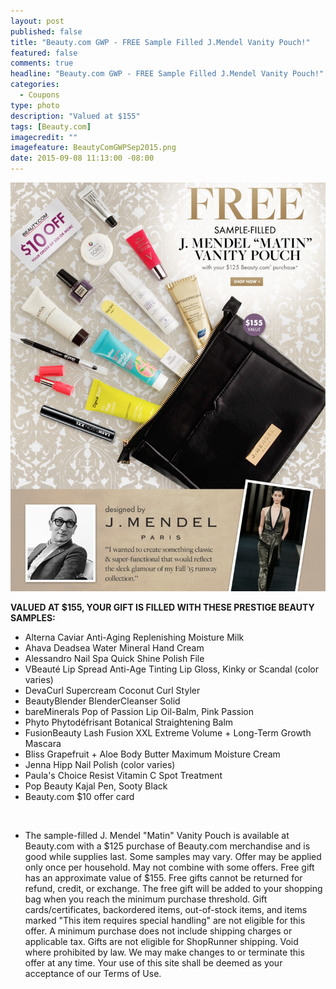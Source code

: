 ```yaml
---
layout: post
published: false
title: "Beauty.com GWP - FREE Sample Filled J.Mendel Vanity Pouch!"
featured: false
comments: true
headline: "Beauty.com GWP - FREE Sample Filled J.Mendel Vanity Pouch!"
categories: 
  - Coupons
type: photo
description: "Valued at $155"
tags: [Beauty.com]
imagecredit: ""
imagefeature: BeautyComGWPSep2015.png
date: 2015-09-08 11:13:00 -08:00
---
```


<center><a href="http://www.beauty.com" target="_blank">
<img src="/images/BeautyComGWPSep2015.png" border="0" style="border:none;max-width:100%;" alt="Beauty.com GWP Sample Filled J.Mendel Matin Vanity Pouch!"/>
</a></center>

**VALUED AT $155, YOUR GIFT IS FILLED WITH THESE PRESTIGE BEAUTY SAMPLES:**

- Alterna Caviar Anti-Aging Replenishing Moisture Milk
- Ahava Deadsea Water Mineral Hand Cream
- Alessandro Nail Spa Quick Shine Polish File
- VBeauté Lip Spread Anti-Age Tinting Lip Gloss, Kinky or Scandal (color varies)
- DevaCurl Supercream Coconut Curl Styler
- BeautyBlender BlenderCleanser Solid
- bareMinerals Pop of Passion Lip Oil-Balm, Pink Passion
- Phyto Phytodéfrisant Botanical Straightening Balm
- FusionBeauty Lash Fusion XXL Extreme Volume + Long-Term Growth Mascara
- Bliss Grapefruit + Aloe Body Butter Maximum Moisture Cream
- Jenna Hipp Nail Polish (color varies)
- Paula's Choice Resist Vitamin C Spot Treatment
- Pop Beauty Kajal Pen, Sooty Black
- Beauty.com $10 offer card

<br>

* The sample-filled J. Mendel "Matin" Vanity Pouch is available at Beauty.com with a $125 purchase of Beauty.com merchandise and is good while supplies last. Some samples may vary. Offer may be applied only once per household. May not combine with some offers. Free gift has an approximate value of $155. Free gifts cannot be returned for refund, credit, or exchange. The free gift will be added to your shopping bag when you reach the minimum purchase threshold. Gift cards/certificates, backordered items, out-of-stock items, and items marked "This item requires special handling" are not eligible for this offer. A minimum purchase does not include shipping charges or applicable tax. Gifts are not eligible for ShopRunner shipping. Void where prohibited by law. We may make changes to or terminate this offer at any time. Your use of this site shall be deemed as your acceptance of our Terms of Use.
